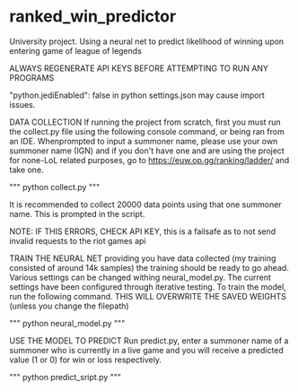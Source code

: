 # ranked_win_predictor
University project. Using a neural net to predict likelihood of winning upon entering game of league of legends

ALWAYS REGENERATE API KEYS BEFORE ATTEMPTING TO RUN ANY PROGRAMS

"python.jediEnabled": false in python settings.json may cause import issues.

DATA COLLECTION
If running the project from scratch, first you must run the collect.py file using the following console command, or being
ran from an IDE. Whenprompted to input a summoner name, please use your own summoner name (IGN) and if you don't have one and are using the 
project for none-LoL related purposes, go to https://euw.op.gg/ranking/ladder/ and take one.

"""
    python collect.py
"""

It is recommended to collect 20000 data points using that one summoner name. This is prompted in the script. 

NOTE: IF THIS ERRORS, CHECK API KEY, this is a failsafe as to not send invalid requests to the riot games api

TRAIN THE NEURAL NET
providing you have data collected (my training consisted of around 14k samples) the training should be ready to go ahead. Various settings can be changed withing neural_model.py. The current settings have been configured through iterative testing. To train the model, run the following command. THIS WILL OVERWRITE THE SAVED WEIGHTS (unless you change the filepath)

"""
    python neural_model.py
"""

USE THE MODEL TO PREDICT
Run predict.py, enter a summoner name of a summoner who is currently in a live game and you will receive a predicted value (1 or 0) for win or loss respectively.

"""
    python predict_sript.py
"""
